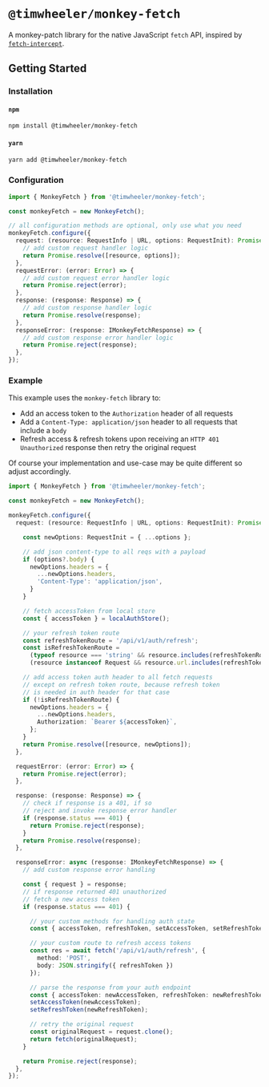 # `@timwheeler/monkey-fetch`

A monkey-patch library for the native JavaScript `fetch` API, inspired
by [`fetch-intercept`](https://www.npmjs.com/package/fetch-intercept).

## Getting Started

### Installation

#### `npm`

```bash
npm install @timwheeler/monkey-fetch
```

#### `yarn`

```bash
yarn add @timwheeler/monkey-fetch
```

### Configuration

```typescript
import { MonkeyFetch } from '@timwheeler/monkey-fetch';

const monkeyFetch = new MonkeyFetch();

// all configuration methods are optional, only use what you need
monkeyFetch.configure({
  request: (resource: RequestInfo | URL, options: RequestInit): Promise<[(RequestInfo | URL), RequestInit]> => {
    // add custom request handler logic
    return Promise.resolve([resource, options]);
  },
  requestError: (error: Error) => {
    // add custom request error handler logic
    return Promise.reject(error);
  },
  response: (response: Response) => {
    // add custom response handler logic
    return Promise.resolve(response);
  },
  responseError: (response: IMonkeyFetchResponse) => {
    // add custom response error handler logic
    return Promise.reject(response);
  },
});
```

### Example
This example uses the `monkey-fetch` library to:
- Add an access token to the `Authorization` header of all requests
- Add a `Content-Type: application/json` header to all requests that include a `body`
- Refresh access & refresh tokens upon receiving an `HTTP 401 Unauthorized` response then retry the original request

Of course your implementation and use-case may be quite different so adjust accordingly.

```typescript
import { MonkeyFetch } from '@timwheeler/monkey-fetch';

const monkeyFetch = new MonkeyFetch();

monkeyFetch.configure({
  request: (resource: RequestInfo | URL, options: RequestInit): Promise<[(RequestInfo | URL), RequestInit]> => {

    const newOptions: RequestInit = { ...options };

    // add json content-type to all reqs with a payload
    if (options?.body) {
      newOptions.headers = {
        ...newOptions.headers,
        'Content-Type': 'application/json',
      }
    }

    // fetch accessToken from local store
    const { accessToken } = localAuthStore();

    // your refresh token route
    const refreshTokenRoute = '/api/v1/auth/refresh';
    const isRefreshTokenRoute = 
      (typeof resource === 'string' && resource.includes(refreshTokenRoute)) || 
      (resource instanceof Request && resource.url.includes(refreshTokenRoute))

    // add access token auth header to all fetch requests
    // except on refresh token route, because refresh token
    // is needed in auth header for that case
    if (!isRefreshTokenRoute) {
      newOptions.headers = {
        ...newOptions.headers,
        Authorization: `Bearer ${accessToken}`,
      };
    }
    return Promise.resolve([resource, newOptions]);
  },

  requestError: (error: Error) => {
    return Promise.reject(error);
  },

  response: (response: Response) => {
    // check if response is a 401, if so
    // reject and invoke response error handler
    if (response.status === 401) {
      return Promise.reject(response);
    }
    return Promise.resolve(response);
  },

  responseError: async (response: IMonkeyFetchResponse) => {
    // add custom response error handling

    const { request } = response;
    // if response returned 401 unauthorized
    // fetch a new access token
    if (response.status === 401) {

      // your custom methods for handling auth state
      const { accessToken, refreshToken, setAccessToken, setRefreshToken } = localAuthStore();

      // your custom route to refresh access tokens
      const res = await fetch('/api/v1/auth/refresh', {
        method: 'POST',
        body: JSON.stringify({ refreshToken })
      });

      // parse the response from your auth endpoint
      const { accessToken: newAccessToken, refreshToken: newRefreshToken } = await res.json();
      setAccessToken(newAccessToken);
      setRefreshToken(newRefreshToken);

      // retry the original request
      const originalRequest = request.clone();
      return fetch(originalRequest);
    }

    return Promise.reject(response);
  },
});
```
